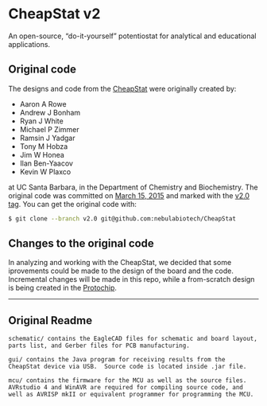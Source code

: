 # CheapStat v2

An open-source, “do-it-yourself” potentiostat for analytical and educational applications.

## Original code

The designs and code from the [CheapStat](http://web.chem.ucsb.edu/~kwp/cheapstat/) were originally created by:

* Aaron A Rowe
* Andrew J Bonham
* Ryan J White
* Michael P Zimmer
* Ramsin J Yadgar
* Tony M Hobza
* Jim W Honea
* Ilan Ben-Yaacov
* Kevin W Plaxco

at UC Santa Barbara, in the Department of Chemistry and Biochemistry. The original code was committed on [March 15, 2015](https://github.com/nebulabiotech/CheapStat/commit/23728bba3c2cc7285828582dd80bdf4469ad5679) and marked with the [v2.0 tag](https://github.com/nebulabiotech/CheapStat/releases/tag/v2.0). You can get the original code with:

```sh
$ git clone --branch v2.0 git@github.com:nebulabiotech/CheapStat
```


## Changes to the original code

In analyzing and working with the CheapStat, we decided that some iprovements could be made to the design of the board and the code. Incremental changes will be made in this repo, while a from-scratch design is being created in the [Protochip](https://github.com/nebulabiotech/protochip).

- - -

## Original Readme

```
schematic/ contains the EagleCAD files for schematic and board layout, parts list, and Gerber files for PCB manufacturing.

gui/ contains the Java program for receiving results from the CheapStat device via USB.  Source code is located inside .jar file.

mcu/ contains the firmware for the MCU as well as the source files.  AVRstudio 4 and WinAVR are required for compiling source code, and well as AVRISP mkII or equivalent programmer for programming the MCU.
```
